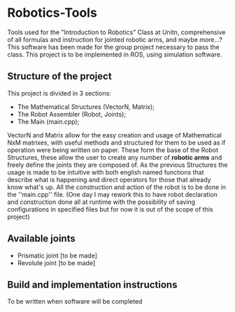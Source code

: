 # Robotics-Tools
Tools used for the "Introduction to Robotics" Class at Unitn, comprehensive of all formulas and instruction for jointed robotic arms, and maybe more...?
This software has been made for the group project necessary to pass the class. This project is to be implemented in ROS, using simulation software. 

## Structure of the project

This project is divided in 3 sections:
 - The Mathematical Structures (VectorN, Matrix);
 - The Robot Assembler (Robot, Joints);
 - The Main (main.cpp);

VectorN and Matrix allow for the easy creation and usage of Mathematical NxM matrixes, with useful methods and structured for them to be used as if operation were being written on paper. These form the base of the Robot Structures, these allow the user to create any number of **robotic arms** and freely define the joints they are composed of. As the previous Structures the usage is made to be intuitive with both english named functions that describe what is happening and direct operators for those that already know what's up. All the construction and action of the robot is to be done in the ''main.cpp'' file. (One day I may rework this to have robot declaration and construction done all at runtime with the possibility of saving configurations in specified files but for now it is out of the scope of this project)

## Available joints

 - Prismatic joint [to be made]
 - Revolute joint [to be made]

## Build and implementation instructions

To be written when software will be completed
